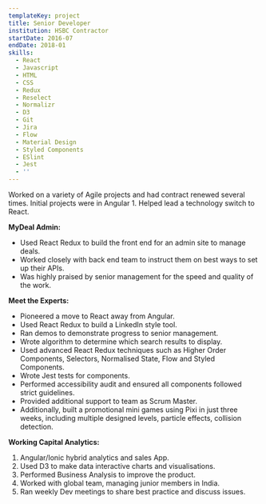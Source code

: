 ```yaml
---
templateKey: project
title: Senior Developer
institution: HSBC Contractor
startDate: 2016-07
endDate: 2018-01
skills:
  - React
  - Javascript
  - HTML
  - CSS
  - Redux
  - Reselect
  - Normalizr
  - D3
  - Git
  - Jira
  - Flow
  - Material Design
  - Styled Components
  - ESlint
  - Jest
  - ''
---
```

Worked on a variety of Agile projects and had contract renewed several times. Initial projects were in Angular 1. Helped lead a technology switch to React.  

**MyDeal Admin:**

* Used React Redux to build the front end for an admin site to manage deals.
* Worked closely with back end team to instruct them on best ways to set up their APIs.
* Was highly praised by senior management for the speed and quality of the work.

**Meet the Experts:**

* Pioneered a move to React away from Angular.
* Used React Redux to build a LinkedIn style tool.
* Ran demos to demonstrate progress to senior management.
* Wrote algorithm to determine which search results to display.
* Used advanced React Redux techniques such as Higher Order Components, Selectors, Normalised State, Flow and Styled Components.
* Wrote Jest tests for components.
* Performed accessibility audit and ensured all components followed strict guidelines.
* Provided additional support to team as Scrum Master.
* Additionally, built a promotional mini games using Pixi in just three weeks, including multiple designed levels, particle effects, collision detection.

**Working Capital Analytics:**

1. Angular/Ionic hybrid analytics and sales App.
2. Used D3 to make data interactive charts and visualisations.
3. Performed Business Analysis to improve the product.
4. Worked with global team, managing junior members in India.
5. Ran weekly Dev meetings to share best practice and discuss issues.
